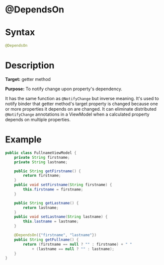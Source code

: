 # @DependsOn

Syntax
======
``` java
@DependsOn
```

Description
===========
**Target:** getter method

**Purpose:** To notify change upon property's dependency.

It has the same function as ` @NotifyChange ` but inverse meaning. It's used to notify binder that getter method's target property is changed because one or more properties it depends on are changed. It can eliminate distributed ` @NotifyChange` annotations in a ViewModel when a calculated property depends on multiple properties.

Example
=======
``` java
public class FullnameViewModel {
    private String firstname;
    private String lastname;

    public String getFirstname() {
        return firstname;
    }
    public void setFirstname(String firstname) {
        this.firstname = firstname;
    }

    public String getLastname() {
        return lastname;
    }
    public void setLastname(String lastname) {
        this.lastname = lastname;
    }

    @DependsOn({"firstname", "lastname"})
    public String getFullname() {
        return (firstname == null ? "" : firstname) + " "
            + (lastname == null ? "" : lastname);
    }
}
```
